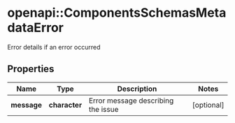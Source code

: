 # openapi::ComponentsSchemasMetadataError

Error details if an error occurred

## Properties
Name | Type | Description | Notes
------------ | ------------- | ------------- | -------------
**message** | **character** | Error message describing the issue | [optional] 


